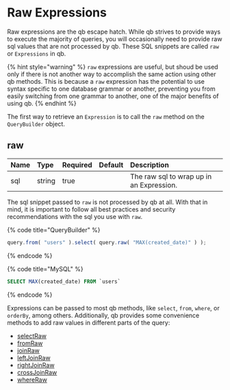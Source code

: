 # Raw Expressions

Raw expressions are the qb escape hatch.  While qb strives to provide ways to execute the majority of queries, you will occasionally need to provide raw sql values that are not processed by qb.  These SQL snippets are called `raw` or `Expressions` in qb.

{% hint style="warning" %}
`raw` expressions are useful, but shoud be used only if there is not another way to accomplish the same action using other qb methods.  This is because a `raw` expression has the potential to use syntax specific to one database grammar or another, preventing you from easily switching from one grammar to another, one of the major benefits of using qb.
{% endhint %}

The first way to retrieve an `Expression` is to call the `raw` method on the `QueryBuilder` object.

## raw

| Name | Type | Required | Default | Description |
| :--- | :--- | :--- | :--- | :--- |
| sql | string | true |  | The raw sql to wrap up in an Expression. |

The sql snippet passed to `raw` is not processed by qb at all.  With that in mind, it is important to follow all best practices and security recommendations with the sql you use with `raw`.

{% code title="QueryBuilder" %}
```javascript
query.from( "users" ).select( query.raw( "MAX(created_date)" ) );
```
{% endcode %}

{% code title="MySQL" %}
```sql
SELECT MAX(created_date) FROM `users`
```
{% endcode %}

Expressions can be passed to most qb methods, like `select`, `from`, `where`, or `orderBy`, among others.  Additionally, qb provides some convenience methods to add raw values in different parts of the query:

* [selectRaw](selects.md#get-3)
* [fromRaw](from.md#get-2)
* [joinRaw](joins.md#joinraw)
* [leftJoinRaw](joins.md#leftjoinraw)
* [rightJoinRaw](joins.md#rightjoinraw)
* [crossJoinRaw](joins.md#crossjoinraw)
* [whereRaw](wheres.md#whereraw)

